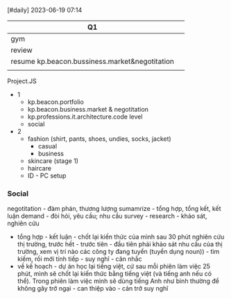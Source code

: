 [#daily]
2023-06-19
07:14

| Q1                                             |     |
| ---------------------------------------------- | --- |
| gym                                            |     |
| review                                         |     |
| resume kp.beacon.bussiness.market&negotitation |     |
|                                                |     |

Project.JS
- 1
	- kp.beacon.portfolio
	- kp.beacon.business.market & negotitation
	- kp.professions.it.architecture.code level
	- social
- 2 
	- fashion (shirt, pants, shoes, undies, socks, jacket)
		- casual
		- business
	- skincare (stage 1)
	- haircare 
	- ID - PC setup

### Social
negotitation - đàm phán, thương lượng
sumamrize - tổng hợp, tổng kết, kết luận 
demand - đòi hỏi, yêu cầu; nhu cầu
survey - research - khảo sát, nghiên cứu

- tổng hợp - kết luận - chốt lại kiến thức của mình sau 30 phút nghiên cứu thị trường, trước hết - trước tiên - đầu tiên phải khảo sát nhu cầu của thị trường, xem vị trí nào các công ty đang tuyển (tuyển dụng noun)) - tìm kiếm, rồi mới tính tiếp - suy nghĩ - cân nhắc
- về kế hoạch - dự án học lại tiếng việt, cứ sau mỗi phiên làm việc 25 phút, mình sẽ chốt lại kiến thức bằng tiếng việt (và tiếng anh nếu có thể). Trong phiên làm việc mình sẽ dùng tiếng Anh như bình thường để không gây trở ngại - can thiệp vào - cản trở suy nghĩ